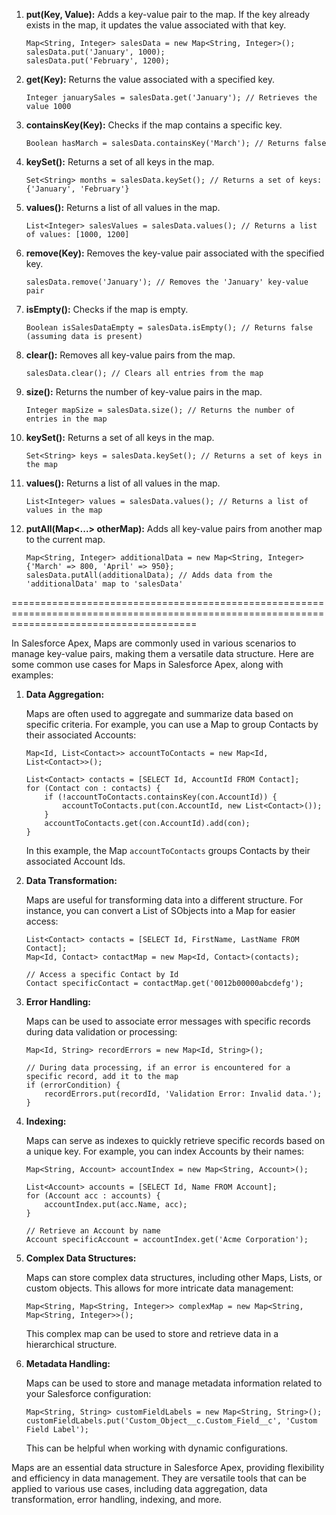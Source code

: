 

1. **put(Key, Value):** Adds a key-value pair to the map. If the key already exists in the map, it updates the value associated with that key.

   ```apex
   Map<String, Integer> salesData = new Map<String, Integer>();
   salesData.put('January', 1000);
   salesData.put('February', 1200);
   ```

2. **get(Key):** Returns the value associated with a specified key.

   ```apex
   Integer januarySales = salesData.get('January'); // Retrieves the value 1000
   ```

3. **containsKey(Key):** Checks if the map contains a specific key.

   ```apex
   Boolean hasMarch = salesData.containsKey('March'); // Returns false
   ```

4. **keySet():** Returns a set of all keys in the map.

   ```apex
   Set<String> months = salesData.keySet(); // Returns a set of keys: {'January', 'February'}
   ```

5. **values():** Returns a list of all values in the map.

   ```apex
   List<Integer> salesValues = salesData.values(); // Returns a list of values: [1000, 1200]
   ```

6. **remove(Key):** Removes the key-value pair associated with the specified key.

   ```apex
   salesData.remove('January'); // Removes the 'January' key-value pair
   ```

7. **isEmpty():** Checks if the map is empty.

   ```apex
   Boolean isSalesDataEmpty = salesData.isEmpty(); // Returns false (assuming data is present)
   ```

8. **clear():** Removes all key-value pairs from the map.

   ```apex
   salesData.clear(); // Clears all entries from the map
   ```

9. **size():** Returns the number of key-value pairs in the map.

   ```apex
   Integer mapSize = salesData.size(); // Returns the number of entries in the map
   ```

10. **keySet():** Returns a set of all keys in the map.

    ```apex
    Set<String> keys = salesData.keySet(); // Returns a set of keys in the map
    ```

11. **values():** Returns a list of all values in the map.

    ```apex
    List<Integer> values = salesData.values(); // Returns a list of values in the map
    ```

12. **putAll(Map<...> otherMap):** Adds all key-value pairs from another map to the current map.

    ```apex
    Map<String, Integer> additionalData = new Map<String, Integer>{'March' => 800, 'April' => 950};
    salesData.putAll(additionalData); // Adds data from the 'additionalData' map to 'salesData'
    ```
============================================================================================================================================



In Salesforce Apex, Maps are commonly used in various scenarios to manage key-value pairs, making them a versatile data structure. Here are some common use cases for Maps in Salesforce Apex, along with examples:

1. **Data Aggregation:**

   Maps are often used to aggregate and summarize data based on specific criteria. For example, you can use a Map to group Contacts by their associated Accounts:

   ```apex
   Map<Id, List<Contact>> accountToContacts = new Map<Id, List<Contact>>();

   List<Contact> contacts = [SELECT Id, AccountId FROM Contact];
   for (Contact con : contacts) {
       if (!accountToContacts.containsKey(con.AccountId)) {
           accountToContacts.put(con.AccountId, new List<Contact>());
       }
       accountToContacts.get(con.AccountId).add(con);
   }
   ```

   In this example, the Map `accountToContacts` groups Contacts by their associated Account Ids.

2. **Data Transformation:**

   Maps are useful for transforming data into a different structure. For instance, you can convert a List of SObjects into a Map for easier access:

   ```apex
   List<Contact> contacts = [SELECT Id, FirstName, LastName FROM Contact];
   Map<Id, Contact> contactMap = new Map<Id, Contact>(contacts);

   // Access a specific Contact by Id
   Contact specificContact = contactMap.get('0012b00000abcdefg');
   ```

3. **Error Handling:**

   Maps can be used to associate error messages with specific records during data validation or processing:

   ```apex
   Map<Id, String> recordErrors = new Map<Id, String>();

   // During data processing, if an error is encountered for a specific record, add it to the map
   if (errorCondition) {
       recordErrors.put(recordId, 'Validation Error: Invalid data.');
   }
   ```

4. **Indexing:**

   Maps can serve as indexes to quickly retrieve specific records based on a unique key. For example, you can index Accounts by their names:

   ```apex
   Map<String, Account> accountIndex = new Map<String, Account>();

   List<Account> accounts = [SELECT Id, Name FROM Account];
   for (Account acc : accounts) {
       accountIndex.put(acc.Name, acc);
   }

   // Retrieve an Account by name
   Account specificAccount = accountIndex.get('Acme Corporation');
   ```

5. **Complex Data Structures:**

   Maps can store complex data structures, including other Maps, Lists, or custom objects. This allows for more intricate data management:

   ```apex
   Map<String, Map<String, Integer>> complexMap = new Map<String, Map<String, Integer>>();
   ```

   This complex map can be used to store and retrieve data in a hierarchical structure.

6. **Metadata Handling:**

   Maps can be used to store and manage metadata information related to your Salesforce configuration:

   ```apex
   Map<String, String> customFieldLabels = new Map<String, String>();
   customFieldLabels.put('Custom_Object__c.Custom_Field__c', 'Custom Field Label');
   ```

   This can be helpful when working with dynamic configurations.

Maps are an essential data structure in Salesforce Apex, providing flexibility and efficiency in data management. They are versatile tools that can be applied to various use cases, including data aggregation, data transformation, error handling, indexing, and more.
